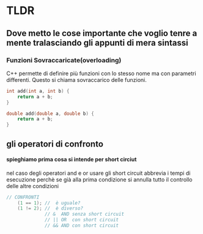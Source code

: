 # TLDR 
## Dove metto le cose importante che voglio tenre a mente tralasciando gli appunti di mera sintassi 

### Funzioni Sovraccaricate(overloading)

C++ permette di definire più funzioni con lo stesso nome ma con parametri differenti. Questo si chiama sovraccarico delle funzioni.
```cpp
int add(int a, int b) {
    return a + b;
}

double add(double a, double b) {
    return a + b;
}
```

## gli operatori di confronto
#### spieghiamo prima cosa si intende per short circiut
nel caso degli operatori and e or usare gli short circuit abbrevia i tempi di esecuzione perchè se già alla prima condizione si annulla tutto il controllo delle altre condizioni

```cpp
// CONFRONTI
    (1 == 1); //  è uguale?
    (1 != 2); //  è diverso?
              // &  AND senza short circuit
              // || OR  con short circuit
              // && AND con short circuit
```
